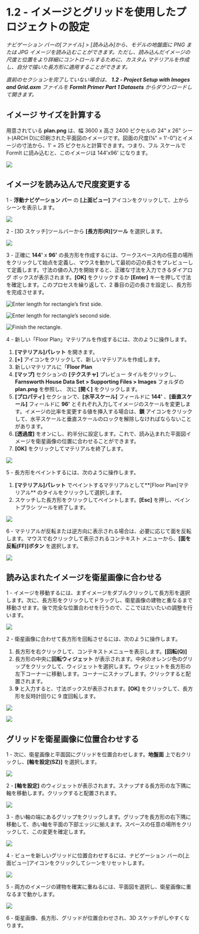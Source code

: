 # 1.2 - イメージとグリッドを使用したプロジェクトの設定

_ナビゲーション バーの[ファイル] > [読み込み]から、モデルの地盤面に PNG または JPG イメージを読み込むことができます。ただし、読み込んだイメージの尺度と位置をより詳細にコントロールするために、カスタム マテリアルを作成し、自分で描いた長方形に適用することができます。_

_直前のセクションを完了していない場合は、_ _**1.2 - Project Setup with Images and Grid.axm**_ _ファイルを_ _**FormIt Primer Part 1 Datasets** からダウンロードして開きます。_

## **イメージ サイズを計算する**

用意されている **plan.png** は、幅 3600 x 高さ 2400 ピクセルの 24" x 26" シート(ARCH D)に印刷された平面図のイメージです。図面の尺度(¼" = 1'-0")とイメージの寸法から、1' = 25 ピクセルと計算できます。つまり、フル スケールで FormIt に読み込むと、このイメージは 144'x96' になります。

![](<../../.gitbook/assets/0 (1) (2).png>)

## **イメージを読み込んで尺度変更する**

1 - **浮動ナビゲーション バー** の **[上面ビュー]** アイコンをクリックして、上からシーンを表示します。

![](<../../.gitbook/assets/1 (1).png>)

2 - [3D スケッチ]ツールバーから **[長方形(R)]ツール** を選択します。

![](<../../.gitbook/assets/2 (1).png>)

3 - 正確に **144'** x **96'** の長方形を作成するには、ワークスペース内の任意の場所をクリックして始点を定義し、マウスを動かして最初の辺の長さをプレビューして定義します。寸法の値の入力を開始すると、正確な寸法を入力できるダイアログ ボックスが表示されます。**[OK]** をクリックするか **[Enter]** キーを押して寸法を確定します。このプロセスを繰り返して、2 番目の辺の長さを設定し、長方形を完成させます。

![Enter length for rectangle’s first side.](<../../.gitbook/assets/3 (1).png>)

![Enter length for rectangle’s second side.](<../../.gitbook/assets/4 (1).png>)

![Finish the rectangle.](<../../.gitbook/assets/5 (1).png>)

4 - 新しい「Floor Plan」マテリアルを作成するには、次のように操作します。

1. **[マテリアル]パレット** を開きます。
2. **[+]** アイコンをクリックして、新しいマテリアルを作成します。
3. 新しいマテリアルに「**Floor Plan**
4. **[マップ]** セクションの **[テクスチャ]** プレビュー タイルをクリックし、**Farnsworth House Data Set > Supporting Files > Images** フォルダの **plan.png** を参照し、 次に **[開く]** をクリックします。
5. **[プロパティ]** セクションで、**[水平スケール]** フィールドに **144'** 、**[垂直スケール]** フィールドに **96'** とそれぞれ入力してイメージのスケールを変更します。イメージの比率を変更する値を挿入する場合は、**鎖** アイコンをクリックして、水平スケールと垂直スケールのロックを解除しなければならないことがあります。
6. **[透過度]** をオンにし、約半分に設定します。これで、読み込まれた平面図イメージを衛星画像の位置に合わせることができます。
7. **[OK]** をクリックしてマテリアルを終了します。

![](../../.gitbook/assets/create-1.png)

5 - 長方形をペイントするには、次のように操作します。

1. **[マテリアル]パレット** でペイントするマテリアルとして**[Floor Plan]マテリアル** のタイルをクリックして選択します。
2. スケッチした長方形をクリックしてペイントします。**[Esc]** を押し、ペイントブラシ ツールを終了します。

![](../../.gitbook/assets/7.jpeg)

6 - マテリアルが反転または逆方向に表示される場合は、必要に応じて面を反転します。マウスで右クリックして表示されるコンテキスト メニューから、**[面を反転(FF)]ボタン** を選択します。

![](../../.gitbook/assets/8.png)

## **読み込まれたイメージを衛星画像に合わせる**

1 - イメージを移動するには、まずイメージをダブルクリックして長方形を選択します。次に、長方形をクリックしてドラッグし、衛星画像の建物と重なるまで移動させます。後で完全な位置合わせを行うので、ここではだいたいの調整を行います。

![](../../.gitbook/assets/9.png)

2 - 衛星画像に合わせて長方形を回転させるには、次のように操作します。

1. 長方形を右クリックして、コンテキストメニューを表示します。**[回転(Q)]**
2. 長方形の中央に**回転ウィジェット** が表示されます。中央のオレンジ色のグリップをクリックして、ウィジェットを選択します。ウィジェットを長方形の左下コーナーに移動します。コーナーにスナップします。クリックすると配置されます。
3. **9** と入力すると、寸法ボックスが表示されます。**[OK]** をクリックして、長方形を反時計回りに 9 度回転します。

![](../../.gitbook/assets/10.png)

![](../../.gitbook/assets/11.png)

## **グリッドを衛星画像に位置合わせする**

1 - 次に、衛星画像と平面図にグリッドを位置合わせします。**地盤面** 上で右クリックし、**[軸を設定(SZ)]** を選択します。

![](../../.gitbook/assets/12.png)

2 - **[軸を設定]** のウィジェットが表示されます。スナップする長方形の左下隅に軸を移動します。クリックすると配置されます。

![](../../.gitbook/assets/13.png)

3 - 赤い軸の端にあるグリップをクリックします。グリップを長方形の右下隅に移動して、赤い軸を平面の下部エッジに揃えます。スペースの任意の場所をクリックして、この変更を確定します。

![](../../.gitbook/assets/14.png)

4 - ビューを新しいグリッドに位置合わせするには、ナビゲーション バーの[上面ビュー]アイコンをクリックしてシーンをリセットします。

![](../../.gitbook/assets/15.png)

5 - 両方のイメージの建物を確実に重ねるには、平面図を選択し、衛星画像に重なるまで動かします。

![](../../.gitbook/assets/16.png)

6 - 衛星画像、長方形、グリッドが位置合わせされ、3D スケッチがしやすくなります。
